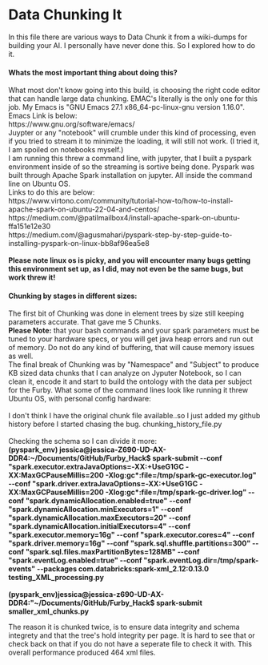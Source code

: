 <h1>Data Chunking It</h1>
In this file there are various ways to Data Chunk it from a wiki-dumps for building your AI. I personally have never done this. So I explored how to do it.


<h4>Whats the most important thing about doing this?</h4>
What most don't know going into this build, is choosing the right code editor that can handle large data chunking. EMAC's literally is the only one for this job. My Emacs is "GNU Emacs 27.1 x86_64-pc-linux-gnu version 1.16.0".<br>
Emacs Link is below:<br>
https://www.gnu.org/software/emacs/
<br>
Juypter or any "notebook" will crumble under this kind of processing, even if you tried to stream it to minimize the loading, it will still not work. (I tried it, I am spoiled on notebooks myself.)
<br>
I am running this threw a command line, with jupyter, that I built a pyspark environment inside of so the streaming is sortive being done. Pyspark was built through Apache Spark installation on jupyter. All inside the command line on Ubuntu OS.<br>
Links to do this are below:<br>
https://www.virtono.com/community/tutorial-how-to/how-to-install-apache-spark-on-ubuntu-22-04-and-centos/
<br>
https://medium.com/@patilmailbox4/install-apache-spark-on-ubuntu-ffa151e12e30<br>
https://medium.com/@agusmahari/pyspark-step-by-step-guide-to-installing-pyspark-on-linux-bb8af96ea5e8
<br>
<br>
<b>Please note linux os is picky, and you will encounter many bugs getting this environment set up, as I did, may not even be the same bugs, but work threw it! </b>

<h4>Chunking by stages in different sizes:</h4>
The first bit of Chunking was done in element trees by size still keeping parameters accurate. That gave me 5 Chunks.<br>
<b>Please Note:</b>  that your bash commands and your spark parameters must be tuned to your hardware specs, or you will get java heap errors and run out of memory. Do not do any kind of buffering, that will cause memory issues as well.
<br>
The final break of Chunking was by "Namespace" and "Subject" to produce KB sized data chunks that I can analyze on Jyputer Notebook, so I can clean it, encode it and start to build the ontology with the data per subject for the Furby.
What some of the command lines look like running it threw Ubuntu OS, with personal config hardware: <br>
&nbsp<br>
I don't think I have the original chunk file available..so I just added my github history before I started chasing the bug. chunking_history_file.py<br>
&nbsp<br>
Checking the schema so I can divide it more:<br>
<b>(pyspark_env) jessica@jessica-Z690-UD-AX-DDR4:~/Documents/GitHub/Furby_Hack$ spark-submit   --conf "spark.executor.extraJavaOptions=-XX:+UseG1GC -XX:MaxGCPauseMillis=200 -Xlog:gc*:file=/tmp/spark-gc-executor.log"   --conf "spark.driver.extraJavaOptions=-XX:+UseG1GC -XX:MaxGCPauseMillis=200 -Xlog:gc*:file=/tmp/spark-gc-driver.log"   --conf "spark.dynamicAllocation.enabled=true"   --conf "spark.dynamicAllocation.minExecutors=1"   --conf "spark.dynamicAllocation.maxExecutors=20"   --conf "spark.dynamicAllocation.initialExecutors=4"   --conf "spark.executor.memory=16g"   --conf "spark.executor.cores=4"   --conf "spark.driver.memory=16g"   --conf "spark.sql.shuffle.partitions=300"   --conf "spark.sql.files.maxPartitionBytes=128MB"   --conf "spark.eventLog.enabled=true"   --conf "spark.eventLog.dir=/tmp/spark-events"   --packages com.databricks:spark-xml_2.12:0.13.0   testing_XML_processing.py<br>
&nbsp<br>
(pyspark_env)jessica@jessica-z690-UD-AX-DDR4:"~/Documents/GitHub/Furby_Hack$ spark-submit smaller_xml_chunks.py</b><br>

The reason it is chunked twice, is to ensure data integrity and schema integrety and that the tree's hold integrity per page. It is hard to see that or check back on that if you do not have a seperate file to check it with. This overall performance produced 464 xml files.
